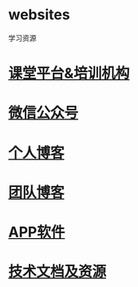 # websites
学习资源

# [课堂平台&培训机构](course.md)

# [微信公众号](weixinmp.md)

# [个人博客](blog/personal_blog.md)

# [团队博客](team_blog.md)

# [APP软件](app.md)

# [技术文档及资源](document.md)

